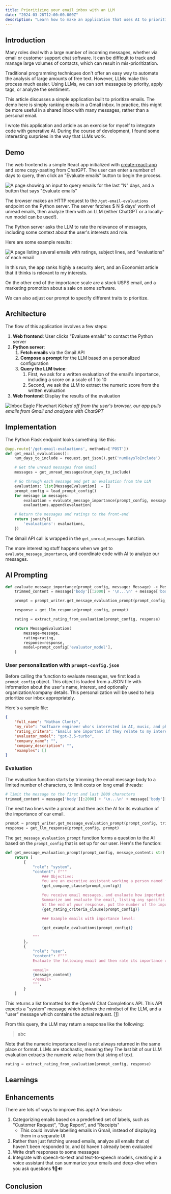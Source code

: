 ```yaml
---
title: Prioritizing your email inbox with an LLM
date: "2024-03-28T12:00:00.000Z"
description: "Learn how to make an application that uses AI to prioritize your email inbox, using the Gmail API and prompt chaining with ChatGPT."
---
```


## Introduction

Many roles deal with a large number of incoming messages, whether via email or customer support chat software. It can be difficult to track and manage large volumes of contacts, which can result in mis-prioritization.

Traditional programming techniques don't offer an easy way to automate the analysis of large amounts of free text. However, LLMs make this process much easier. Using LLMs, we can sort messages by priority, apply tags, or analyze the sentiment.

This article discusses a simple application built to prioritize emails. The demo here is simply ranking emails in a Gmail inbox. In practice, this might be more useful in a shared inbox with many messages, rather than a personal email.

I wrote this application and article as an exercise for myself to integrate code with generative AI. During the course of development, I found some interesting surprises in the way that LLMs work.


## Demo

The web frontend is a simple React app initialized with [create-react-app](https://create-react-app.dev/) and some copy-pasting from ChatGPT. The user can enter a number of days to query, then click an "Evaluate emails" button to begin the process.

![A page showing an input to query emails for the last "N" days, and a button that says "Evaluate emails"](inbox-eagle-new-page.png)

The browser makes an HTTP request to the `/get-email-evaluations` endpoint on the Python server. The server fetches $ N $ days' worth of unread emails, then analyze them with an LLM (either ChatGPT or a locally-run model can be used!).

The Python server asks the LLM to rate the relevance of messages, including some context about the user's interests and role.

Here are some example results:

![A page listing several emails with ratings, subject lines, and "evaluations" of each email](inbox-eagle-results-1.png)

In this run, the app ranks highly a security alert, and an Economist article that it thinks is relevant to my interests.

 On the other end of the importance scale are a stock USPS email, and a marketing promotion about a sale on some software.

We can also adjust our prompt to specify different traits to prioritize.


## Architecture

The flow of this application involves a few steps:

1. **Web frontend**: User clicks "Evaluate emails" to contact the Python server
2. **Python server**:
    1. **Fetch emails** via the Gmail API
    2. **Compose a prompt** for the LLM based on a personalized configuration
    3. **Query the LLM twice**:
        1. First, we ask for a written evaluation of the email's importance, including a score on a scale of 1 to 10
        2. Second, we ask the LLM to extract the numeric score from the written evaluation
3. **Web frontend**: Display the results of the evaluation

![Inbox Eagle Flowchart](./application-flowchart.png)
*Kicked off from the user's browser, our app pulls emails from Gmail and analyzes with ChatGPT*

## Implementation

The Python Flask endpoint looks something like this:

```python
@app.route('/get-email-evaluations', methods=['POST'])
def get_email_evaluations():
    num_days_to_include = request.get_json().get('numDaysToInclude')

    # Get the unread messages from Gmail
    messages = get_unread_messages(num_days_to_include)

    # Go through each message and get an evaluation from the LLM
    evaluations: list[MessageEvaluation]  = []
    prompt_config = load_prompt_config()
    for message in messages:
        evaluation = evaluate_message_importance(prompt_config, message)
        evaluations.append(evaluation)

    # Return the messages and ratings to the front-end
    return jsonify({
        'evaluations': evaluations,
    })
```

The Gmail API call is wrapped in the `get_unread_messages` function.

The more interesting stuff happens when we get to `evaluate_message_importance`, and coordinate code with AI to analyze our messages.

## AI Prompting


```python
def evaluate_message_importance(prompt_config, message: Message) -> MessageEvaluation:
    trimmed_content = message['body'][:2000] + '\n...\n' + message['body'][-2000:] + '\n...\nSnippet: ' + message['snippet']

    prompt = prompt_writer.get_message_evaluation_prompt(prompt_config, trimmed_content)

    response = get_llm_response(prompt_config, prompt)

    rating = extract_rating_from_evaluation(prompt_config, response)

    return MessageEvaluation(
        message=message,
        rating=rating,
        response=response,
        model=prompt_config['evaluator_model'],
    )
```

### User personalization with `prompt-config.json`

Before calling the function to evaluate messages, we first load a `prompt_config` object. This object is loaded from a JSON file with information about the user's name, interest, and optionally organization/company details. This personalization will be used to help prioritize our inbox appropriately.

Here's a sample file:

```json
{
    "full_name": "Nathan Clonts",
    "my_role": "software engineer who's interested in AI, music, and philosophy",
    "rating_critera": "Emails are important if they relate to my interests, my friends or family, my job, or important world news.",
    "evaluator_model": "gpt-3.5-turbo",
    "company_name": "",
    "company_description": "",
    "examples": []
}
```

### Evaluation

The evaluation function starts by trimming the email message body to a limited number of characters, to limit costs on long email threads:

```python
# limit the message to the first and last 2000 characters
trimmed_content = message['body'][:2000] + '\n...\n' + message['body'][-2000:] + '\n...\nSnippet: ' + message['snippet']
```

The next two lines write a prompt and then ask the AI for its evaluation of the importance of our email.

```python
prompt = prompt_writer.get_message_evaluation_prompt(prompt_config, trimmed_content)
response = get_llm_response(prompt_config, prompt)
```

The `get_message_evaluation_prompt` function forms a question to the AI based on the `prompt_config` that is set up for our user. Here's the function:

```python
def get_message_evaluation_prompt(prompt_config, message_content: str):
    return [
        {
            "role": "system",
            "content": f"""
                ### Objective:
                You are an executive assistant working a person named {prompt_config['full_name']} who is a {prompt_config['my_role']}.
                {get_company_clause(prompt_config)}

                You receive email messages, and evaluate how important they are for {prompt_config['full_name']} on a scale of 1 to 10.
                Summarize and evaluate the email, listing any specific facts that are important.
                At the end of your response, put the number of the importance of the email on a scale of 1 to 10.
                {get_rating_criteria_clause(prompt_config)}

                ### Example emails with importance level:

                {get_example_evaluations(prompt_config)}

            """
        },
        {
            "role": "user",
            "content": f"""
            Evaluate the following email and then rate its importance on a scale of 1 to 10:

            <email>
            {message_content}
            </email>
            """,
        }
    ]
```

This returns a list formatted for the OpenAI Chat Completions API. This API expects a "system" message which defines the mindset of the LLM, and a "user" message which contains the actual request. [[1]]

From this query, the LLM may return a response like the following:

> abc

Note that the numeric importance level is not always returned in the same place or format. LLMs are stochastic, meaning they  The last bit of our LLM evaluation extracts the numeric value from that string of text.

```python
rating = extract_rating_from_evaluation(prompt_config, response)
```

## Learnings


## Enhancements

There are lots of ways to improve this app! A few ideas:

1. Categorizing emails based on a predefined set of labels, such as "Customer Request", "Bug Report", and "Receipts"
    - This could involve labelling emails in Gmail, instead of displaying  them in a separate UI
2. Rather than just fetching unread emails, analyze all emails that *a)* haven't been responded to, and *b)* haven't already been evaluated
3. Write draft responses to some messages
4. Integrate with speech-to-text and text-to-speech models, creating in a voice assistant that can summarize your emails and deep-dive when you ask questions 🎙️🤖🔊


## Conclusion




[1]: https://platform.openai.com/docs/guides/text-generation/chat-completions-api "OpenAI API documentation: Chat Completions API"
